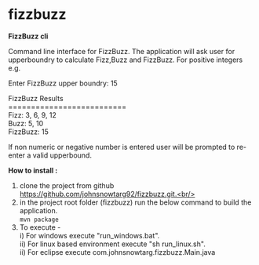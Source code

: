 # fizzbuzz 
**FizzBuzz cli**

Command line interface for FizzBuzz. The application will ask user for upperboundry to calculate Fizz,Buzz and FizzBuzz. For positive integers 
e.g.

Enter FizzBuzz upper boundry: 15
 
FizzBuzz Results <br/>
<span>==========================</span> <br/>
Fizz: 3, 6, 9, 12 <br/>
Buzz: 5, 10 <br/>
FizzBuzz: 15


If non numeric or negative number is entered user will be prompted to re-enter a valid upperbound.


**How to install :**
1. clone the project from github https://github.com/johnsnowtarg92/fizzbuzz.git.<br/>
2. in the project root folder (fizzbuzz) run the below command to build the application.<br/>
`mvn package`
3. To execute - <br/>
  i) For windows execute "run_windows.bat". <br/>
  ii) For linux based environment execute "sh run_linux.sh". <br/>
  ii) For eclipse execute com.johnsnowtarg.fizzbuzz.Main.java
 
